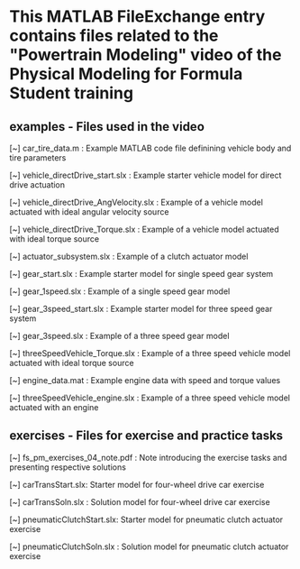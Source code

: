 # This MATLAB FileExchange entry contains files related to the "Powertrain Modeling" video of the Physical Modeling for Formula Student training

## examples - Files used in the video

[~] car_tire_data.m : Example MATLAB code file definining vehicle body and tire parameters

[~] vehicle_directDrive_start.slx : Example starter vehicle model for direct drive actuation

[~] vehicle_directDrive_AngVelocity.slx : Example of a vehicle model actuated with ideal angular velocity source

[~] vehicle_directDrive_Torque.slx : Example of a vehicle model actuated with ideal torque source

[~] actuator_subsystem.slx : Example of a clutch actuator model

[~] gear_start.slx : Example starter model for single speed gear system

[~] gear_1speed.slx : Example of a single speed gear model

[~] gear_3speed_start.slx : Example starter model for three speed gear system

[~] gear_3speed.slx : Example of a three speed gear model

[~] threeSpeedVehicle_Torque.slx : Example of a three speed vehicle model actuated with ideal torque source

[~] engine_data.mat : Example engine data with speed and torque values

[~] threeSpeedVehicle_engine.slx : Example of a three speed vehicle model actuated with an engine

## exercises - Files for exercise and practice tasks

[~] fs_pm_exercises_04_note.pdf : Note introducing the exercise tasks and presenting respective solutions

[~] carTransStart.slx: Starter model for four-wheel drive car exercise

[~] carTransSoln.slx : Solution model for four-wheel drive car exercise

[~] pneumaticClutchStart.slx: Starter model for pneumatic clutch actuator exercise

[~] pneumaticClutchSoln.slx : Solution model for pneumatic clutch actuator exercise
